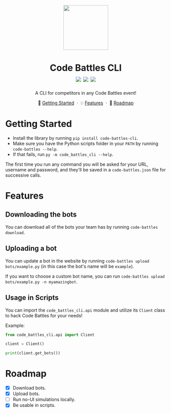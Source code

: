 <p align="center">
  <img src="https://github.com/noamzaks/code-battles/assets/63877260/b330aa14-7003-4204-8907-e77a5c6e8d81" height="140">
</p>
<h1 align="center">
  Code Battles CLI
  <br />
  <img src="https://img.shields.io/pypi/v/code-battles-cli">
  <img src="https://img.shields.io/badge/PRs-welcome-brightgreen.svg">
  <img src="https://img.shields.io/badge/license-MIT-blue.svg">
</h1>

<p align="center">
    A CLI for competitors in any Code Battles event!
</p>
<p align="center">
    🏃 <a href="#getting-started">Getting Started</a>
    &nbsp;&middot&nbsp;
    💡 <a href="#features">Features</a>
    &nbsp;&middot&nbsp;
    🚗 <a href="#roadmap">Roadmap</a>
</p>

# Getting Started

-   Install the library by running `pip install code-battles-cli`.
-   Make sure you have the Python scripts folder in your `PATH` by running `code-battles --help`.
-   If that fails, run `py -m code_battles_cli --help`.

The first time you run any command you will be asked for your URL, username and password, and they'll be saved in a `code-battles.json` file for successive calls.

# Features

## Downloading the bots

You can download all of the bots your team has by running `code-battles download`.

## Uploading a bot

You can update a bot in the website by running `code-battles upload bots/example.py` (in this case the bot's name will be `example`).

If you want to choose a custom bot name, you can run `code-battles upload bots/example.py -n myamazingbot`.

## Usage in Scripts

You can import the `code_battles_cli.api` module and utilize its `Client` class to hack Code Battles for your needs!

Example:

```python
from code_battles_cli.api import Client

client = Client()

print(client.get_bots())
```

# Roadmap

-   [x] Download bots.
-   [x] Upload bots.
-   [ ] Run no-UI simulations locally.
-   [x] Be usable in scripts.
